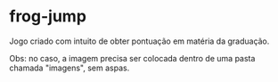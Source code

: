 # frog-jump

Jogo criado com intuito de obter pontuação em matéria da graduação.


Obs: no caso, a imagem precisa ser colocada dentro de uma pasta chamada "imagens", sem aspas.
